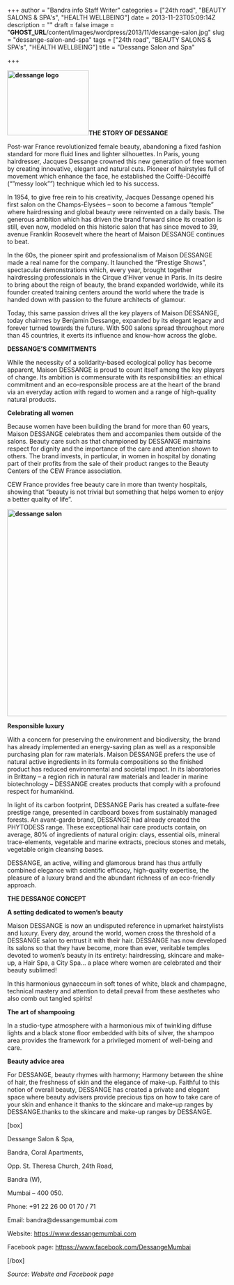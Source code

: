 +++
author = "Bandra info Staff Writer"
categories = ["24th road", "BEAUTY SALONS &amp; SPA's", "HEALTH WELLBEING"]
date = 2013-11-23T05:09:14Z
description = ""
draft = false
image = "__GHOST_URL__/content/images/wordpress/2013/11/dessange-salon.jpg"
slug = "dessange-salon-and-spa"
tags = ["24th road", "BEAUTY SALONS &amp; SPA's", "HEALTH WELLBEING"]
title = "Dessange Salon and Spa"

+++


<p><b><a href="https://i2.wp.com/bandra.info/wp-content/uploads/2013/11/dessange-logo.jpg?ssl=1"><img loading="lazy" class="size-full wp-image-4843 alignright" alt="dessange logo" src="https://i2.wp.com/bandra.info/wp-content/uploads/2013/11/dessange-logo.jpg?resize=187%2C149&#038;ssl=1" width="187" height="149" data-recalc-dims="1" /></a>THE STORY OF DESSANGE</b></p>
<p>Post-war France revolutionized female beauty, abandoning a fixed fashion standard for more fluid lines and lighter silhouettes. In Paris, young hairdresser, Jacques Dessange crowned this new generation of free women by creating innovative, elegant and natural cuts. Pioneer of hairstyles full of movement which enhance the face, he established the Coiffé-Décoiffé (&#8220;&#8221;messy look&#8221;&#8221;) technique which led to his success.</p>
<p>In 1954, to give free rein to his creativity, Jacques Dessange opened his first salon on the Champs-Elysées – soon to become a famous &#8220;temple&#8221; where hairdressing and global beauty were reinvented on a daily basis. The generous ambition which has driven the brand forward since its creation is still, even now, modeled on this historic salon that has since moved to 39, avenue Franklin Roosevelt where the heart of Maison DESSANGE continues to beat.</p>
<p>In the 60s, the pioneer spirit and professionalism of Maison DESSANGE made a real name for the company. It launched the &#8220;Prestige Shows&#8221;, spectacular demonstrations which, every year, brought together hairdressing professionals in the Cirque d&#8217;Hiver venue in Paris. In its desire to bring about the reign of beauty, the brand expanded worldwide, while its founder created training centers around the world where the trade is handed down with passion to the future architects of glamour.</p>
<p>Today, this same passion drives all the key players of Maison DESSANGE, today chairmes by Benjamin Dessange, expanded by its elegant legacy and forever turned towards the future. With 500 salons spread throughout more than 45 countries, it exerts its influence and know-how across the globe.</p>
<p><b>DESSANGE&#8217;S COMMITMENTS</b></p>
<p>While the necessity of a solidarity-based ecological policy has become apparent, Maison DESSANGE is proud to count itself among the key players of change. Its ambition is commensurate with its responsibilities: an ethical commitment and an eco-responsible process are at the heart of the brand via an everyday action with regard to women and a range of high-quality natural products.</p>
<p><b>Celebrating all women </b></p>
<p>Because women have been building the brand for more than 60 years, Maison DESSANGE celebrates them and accompanies them outside of the salons. Beauty care such as that championed by DESSANGE maintains respect for dignity and the importance of the care and attention shown to others. The brand invests, in particular, in women in hospital by donating part of their profits from the sale of their product ranges to the Beauty Centers of the CEW France association.</p>
<p>CEW France provides free beauty care in more than twenty hospitals, showing that &#8220;beauty is not trivial but something that helps women to enjoy a better quality of life&#8221;.</p>
<p><b><a href="https://i1.wp.com/bandra.info/wp-content/uploads/2013/11/dessange-salon.jpg?ssl=1"><img loading="lazy" class="size-full wp-image-4842 aligncenter" alt="dessange salon" src="https://i1.wp.com/bandra.info/wp-content/uploads/2013/11/dessange-salon.jpg?resize=600%2C475&#038;ssl=1" width="600" height="475" srcset="https://i1.wp.com/bandra.info/wp-content/uploads/2013/11/dessange-salon.jpg?w=600&amp;ssl=1 600w, https://i1.wp.com/bandra.info/wp-content/uploads/2013/11/dessange-salon.jpg?resize=300%2C237&amp;ssl=1 300w" sizes="(max-width: 600px) 100vw, 600px" data-recalc-dims="1" /></a></b></p>
<p><b>Responsible luxury</b></p>
<p>With a concern for preserving the environment and biodiversity, the brand has already implemented an energy-saving plan as well as a responsible purchasing plan for raw materials. Maison DESSANGE prefers the use of natural active ingredients in its formula compositions so the finished product has reduced environmental and societal impact. In its laboratories in Brittany – a region rich in natural raw materials and leader in marine biotechnology &#8211; DESSANGE creates products that comply with a profound respect for humankind.</p>
<p>In light of its carbon footprint, DESSANGE Paris has created a sulfate-free prestige range, presented in cardboard boxes from sustainably managed forests. An avant-garde brand, DESSANGE had already created the PHYTODESS range. These exceptional hair care products contain, on average, 80% of ingredients of natural origin: clays, essential oils, mineral trace-elements, vegetable and marine extracts, precious stones and metals, vegetable origin cleansing bases.</p>
<p>DESSANGE, an active, willing and glamorous brand has thus artfully combined elegance with scientific efficacy, high-quality expertise, the pleasure of a luxury brand and the abundant richness of an eco-friendly approach.</p>
<p><b>THE DESSANGE CONCEPT</b></p>
<p><b>A setting dedicated to women&#8217;s beauty</b></p>
<p>Maison DESSANGE is now an undisputed reference in upmarket hairstylists and luxury. Every day, around the world, women cross the threshold of a DESSANGE salon to entrust it with their hair. DESSANGE has now developed its salons so that they have become, more than ever, veritable temples devoted to women&#8217;s beauty in its entirety: hairdressing, skincare and make-up, a Hair Spa, a City Spa… a place where women are celebrated and their beauty sublimed!</p>
<p>In this harmonious gynaeceum in soft tones of white, black and champagne, technical mastery and attention to detail prevail from these aesthetes who also comb out tangled spirits!</p>
<p><b>The art of shampooing</b></p>
<p>In a studio-type atmosphere with a harmonious mix of twinkling diffuse lights and a black stone floor embedded with bits of silver, the shampoo area provides the framework for a privileged moment of well-being and care.</p>
<p><b>Beauty advice area</b></p>
<p>For DESSANGE, beauty rhymes with harmony; Harmony between the shine of hair, the freshness of skin and the elegance of make-up. Faithful to this notion of overall beauty, DESSANGE has created a private and elegant space where beauty advisers provide precious tips on how to take care of your skin and enhance it thanks to the skincare and make-up ranges by DESSANGE.thanks to the skincare and make-up ranges by DESSANGE.</p>
<p>[box]</p>
<p>Dessange Salon &amp; Spa,</p>
<p>Bandra, Coral Apartments,</p>
<p>Opp. St. Theresa Church, 24th Road,</p>
<p>Bandra (W),</p>
<p>Mumbai – 400 050.</p>
<p>Phone: +91 22 26 00 01 70 / 71</p>
<p>Email: bandra@dessangemumbai.com</p>
<p>Website: <a href="https://www.dessangemumbai.com">https://www.dessangemumbai.com</a></p>
<p>Facebook page: <a href="httpss://www.facebook.com/DessangeMumbai">httpss://www.facebook.com/DessangeMumbai</a></p>
<p>[/box]</p>
<p><i>Source: Website and Facebook page</i></p>



